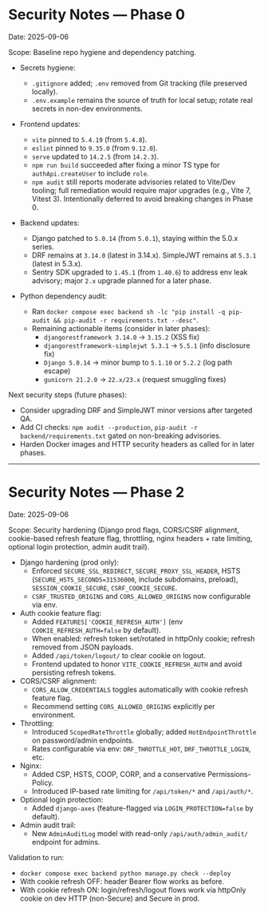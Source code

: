 # Security Notes — Phase 0

Date: 2025-09-06

Scope: Baseline repo hygiene and dependency patching.

- Secrets hygiene:
  - `.gitignore` added; `.env` removed from Git tracking (file preserved locally).
  - `.env.example` remains the source of truth for local setup; rotate real secrets in non-dev environments.

- Frontend updates:
  - `vite` pinned to `5.4.19` (from `5.4.8`).
  - `eslint` pinned to `9.35.0` (from `9.12.0`).
  - `serve` updated to `14.2.5` (from `14.2.3`).
  - `npm run build` succeeded after fixing a minor TS type for `authApi.createUser` to include `role`.
  - `npm audit` still reports moderate advisories related to Vite/Dev tooling; full remediation would require major upgrades (e.g., Vite 7, Vitest 3). Intentionally deferred to avoid breaking changes in Phase 0.

- Backend updates:
  - Django patched to `5.0.14` (from `5.0.1`), staying within the 5.0.x series.
  - DRF remains at `3.14.0` (latest in 3.14.x). SimpleJWT remains at `5.3.1` (latest in 5.3.x).
  - Sentry SDK upgraded to `1.45.1` (from `1.40.6`) to address env leak advisory; major `2.x` upgrade planned for a later phase.

- Python dependency audit:
  - Ran `docker compose exec backend sh -lc "pip install -q pip-audit && pip-audit -r requirements.txt --desc"`.
  - Remaining actionable items (consider in later phases):
    - `djangorestframework 3.14.0` → `3.15.2` (XSS fix)
    - `djangorestframework-simplejwt 5.3.1` → `5.5.1` (info disclosure fix)
    - `Django 5.0.14` → minor bump to `5.1.10` or `5.2.2` (log path escape)
    - `gunicorn 21.2.0` → `22.x/23.x` (request smuggling fixes)

Next security steps (future phases):
- Consider upgrading DRF and SimpleJWT minor versions after targeted QA.
- Add CI checks: `npm audit --production`, `pip-audit -r backend/requirements.txt` gated on non-breaking advisories.
- Harden Docker images and HTTP security headers as called for in later phases.

---

# Security Notes — Phase 2

Date: 2025-09-06

Scope: Security hardening (Django prod flags, CORS/CSRF alignment, cookie-based refresh feature flag, throttling, nginx headers + rate limiting, optional login protection, admin audit trail).

- Django hardening (prod only):
  - Enforced `SECURE_SSL_REDIRECT`, `SECURE_PROXY_SSL_HEADER`, HSTS (`SECURE_HSTS_SECONDS=31536000`, include subdomains, preload), `SESSION_COOKIE_SECURE`, `CSRF_COOKIE_SECURE`.
  - `CSRF_TRUSTED_ORIGINS` and `CORS_ALLOWED_ORIGINS` now configurable via env.
- Auth cookie feature flag:
  - Added `FEATURES['COOKIE_REFRESH_AUTH']` (env `COOKIE_REFRESH_AUTH=false` by default).
  - When enabled: refresh token set/rotated in httpOnly cookie; refresh removed from JSON payloads.
  - Added `/api/token/logout/` to clear cookie on logout.
  - Frontend updated to honor `VITE_COOKIE_REFRESH_AUTH` and avoid persisting refresh tokens.
- CORS/CSRF alignment:
  - `CORS_ALLOW_CREDENTIALS` toggles automatically with cookie refresh feature flag.
  - Recommend setting `CORS_ALLOWED_ORIGINS` explicitly per environment.
- Throttling:
  - Introduced `ScopedRateThrottle` globally; added `HotEndpointThrottle` on password/admin endpoints.
  - Rates configurable via env: `DRF_THROTTLE_HOT`, `DRF_THROTTLE_LOGIN`, etc.
- Nginx:
  - Added CSP, HSTS, COOP, CORP, and a conservative Permissions-Policy.
  - Introduced IP-based rate limiting for `/api/token/*` and `/api/auth/*`.
- Optional login protection:
  - Added `django-axes` (feature-flagged via `LOGIN_PROTECTION=false` by default).
- Admin audit trail:
  - New `AdminAuditLog` model with read-only `/api/auth/admin_audit/` endpoint for admins.

Validation to run:
- `docker compose exec backend python manage.py check --deploy`
- With cookie refresh OFF: header Bearer flow works as before.
- With cookie refresh ON: login/refresh/logout flows work via httpOnly cookie on dev HTTP (non-Secure) and Secure in prod.
